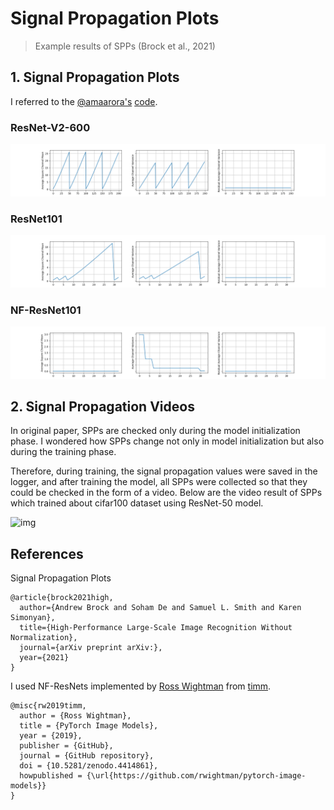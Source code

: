 # Signal Propagation Plots

> Example results of SPPs (Brock et al., 2021)

## 1. Signal Propagation Plots

I referred to the [@amaarora's](https://gist.github.com/amaarora) [code](https://gist.github.com/amaarora/2c6199c3441c0d72f356f39fb9f59611).

### ResNet-V2-600

![img](assets/img/spp_resnet_v2_600.png)

### ResNet101

![img](assets/img/spp_resnet101.png)

### NF-ResNet101

![img](assets/img/spp_nf_resnet101.png)

## 2. Signal Propagation Videos

In original paper, SPPs are checked only during the model initialization phase. I wondered how SPPs change not only in model initialization but also during the training phase. 

Therefore, during training, the signal propagation values were saved in the logger, and after training the model, all SPPs were collected so that they could be checked in the form of a video. Below are the video result of SPPs which trained about cifar100 dataset using ResNet-50 model.

![img](assets/spp_video.gif)

## References

Signal Propagation Plots

```
@article{brock2021high,
  author={Andrew Brock and Soham De and Samuel L. Smith and Karen Simonyan},
  title={High-Performance Large-Scale Image Recognition Without Normalization},
  journal={arXiv preprint arXiv:},
  year={2021}
}
```

I used NF-ResNets implemented by [Ross Wightman](https://github.com/rwightman) from [timm](https://github.com/rwightman/pytorch-image-models/blob/master/timm/models/nfnet.py).

```
@misc{rw2019timm,
  author = {Ross Wightman},
  title = {PyTorch Image Models},
  year = {2019},
  publisher = {GitHub},
  journal = {GitHub repository},
  doi = {10.5281/zenodo.4414861},
  howpublished = {\url{https://github.com/rwightman/pytorch-image-models}}
}
```
